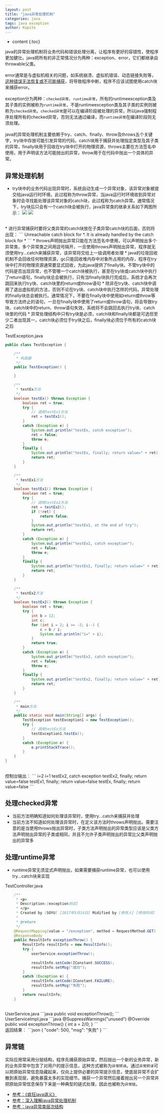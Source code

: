 ```yaml
---
layout: post
title: "java异常处理机制"
categories: java
tags: java exception
author: Kopite
---
```


* content
{:toc}


java的异常处理机制将业务代码和错误处理分离，让程序有更好的容错性，使程序更加健壮。java把所有的非正常情况分为两种：exception、error，它们都继承自throwable父类。
<br>
<br>
error通常是与虚拟机相关的问题，如系统崩溃、虚拟机错误、动态链接失败等，[这种错误无法恢复或不可能捕获](http://blog.csdn.net/androidyue/article/details/9531293)，将导致程序中断，程序不应该试图使用catch块来捕获error。
<br>
<br>
exception分为两种：`checked异常`、`runtime异常`，所有的runtimeexception类及其子类的实例被称为`runtime异常`，不是runtimeexception类及其子类的实例则被称为`checked异常`。`checked异常`是可以在编译阶段被处理的异常，所以java强制程序处理所有的checked异常，否则无法通过编译，而`runtime异常`在编译阶段则无须处理。
<br>
<br>
java的异常处理机制主要依赖于try、catch、finally、throw及throws五个关键字，try块中存放可能引发异常的代码，catch块用于捕获并处理指定类型及其子类的异常，finally块用于回收在try块中打开的物理资源，throws主要在方法签名中使用，用于声明该方法可能抛出的异常，throw用于在代码中抛出一个具体的异常。



## 异常处理机制

* try块中的业务代码出现异常时，系统自动生成一个异常对象，该异常对象被提交给java运行时环境，此过程称为throw异常，当java运行时环境收到异常对象时会寻找能处理该异常对象的catch块，此过程称为catch异常。通常情况下，try块后只会有一个catch块会被执行，java异常类的继承关系如下两图所示：
![](/image/2017/2017-05-14-java-exception-1.jpg)
![](/image/2017/2017-05-14-java-exception-2.jpeg)
<br>
* 进行异常捕获时要将父类异常的catch块放在子类异常catch块的后面，否则将出现：
```
Unreachable catch block for *. It is already handled by the catch block for *
```
* throws声明抛出异常只能在方法签名中使用，可以声明抛出多个异常类，多个异常类之间用逗号隔开，一旦使用throws声明抛出异常，程序就无须使用try...catch来捕获异常，该异常将交给上一级调用者处理
* java的垃圾回收机制不会回收任何物理资源，gc只能回收堆内存中对象所占用的内存，程序在try块中打开的物理资源通常要显式回收，为此java提供了finally块。不管try块中的代码是否出现异常，也不管哪一个catch块被执行，甚至在try块或catch块中执行了return语句，finally块总会被执行，只有当finally块执行完成后，系统才会再次跳回来执行try块、catch块里的return或throw语句
* 除非在try块、catch块中调用了退出虚拟机的方法，否则不论在try块、catch块中执行怎样的代码，异常处理的finally块总会被执行。通常情况下，不要在finally块中使用如return或throw等导致方法终止的语句，一旦在finally块中使用了return或throw语句，将会导致try块、catch块中的return、throw语句失效，系统将不会跳回去执行try块、catch块里的代码
* 异常处理结构中只有try块是必须，catch块和finally块都是可选但至少二者出现其一，catch块必须位于try块之后，finally块必须位于所有的catch块之后

TestException.java
```java
public class TestException {

	/**
	 * 构造器
	 */
	public TestException() {

	}

	/**
	 * testEx方法
	 */
	boolean testEx() throws Exception {
		boolean ret = true;
		try {
			// 调用testEx1方法
			ret = testEx1();
		}
		catch (Exception e) {
			System.out.println("testEx, catch exception");
			ret = false;
			throw e;
		}
		finally {
			System.out.println("testEx, finally; return value=" + ret);
			return ret;
		}
	}

	/**
	 * testEx1方法
	 */
	boolean testEx1() throws Exception {
		boolean ret = true;
		try {
			// 调用testEx2方法
			ret = testEx2();
			if (!ret) {
				return false;
			}
			System.out.println("testEx1, at the end of try");
			return ret;
		}
		catch (Exception e) {
			System.out.println("testEx1, catch exception");
			ret = false;
			throw e;
		}
		finally {
			System.out.println("testEx1, finally; return value=" + ret);
			return ret;
		}
	}

	/**
	 * testEx2方法
	 */
	boolean testEx2() throws Exception {
		boolean ret = true;
		try {
			int b = 12;
			int c;
			for (int i = 2; i >= -2; i--) {
				c = b / i;
				System.out.println("i=" + i);
			}
			return true;
		}
		catch (Exception e) {
			System.out.println("testEx2, catch exception");
			ret = false;
			throw e;
		}
		finally {
			System.out.println("testEx2, finally; return value=" + ret);
			return ret;
		}
	}

	/**
	 * main方法
	 */
	public static void main(String[] args) {
		TestException testException1 = new TestException();
		try {
			// 调用testEx方法
			testException1.testEx();
		}
		catch (Exception e) {
			e.printStackTrace();
		}
	}
}
```
<br>
控制台输出：
```
i=2
i=1
testEx2, catch exception
testEx2, finally; return value=false
testEx1, finally; return value=false
testEx, finally; return value=false
```

## 处理checked异常

* 当前方法明确知道如何处理该异常时，使用try...catch来捕获并处理
* 当前方法不知道如何处理该异常时，在定义该方法时throws声明抛出。需要注意的是当使用throws抛出异常时，子类方法声明抛出的异常类型应该是父类方法声明抛出异常的子类或相同，并且不允许子类声明抛出的异常比父类声明抛出的异常多

## 处理runtime异常

* runtime异常无须显式声明抛出，如果需要捕获runtime异常，也可以使用try...catch块来实现

TestController.java
```java
	/**
	 * <p>
	 * Description:[exception测试]
	 * </p>
	 * Created by [SOYU] [2017年5月14日] Midified by [修改人] [修改时间]
	 *
	 * @return
	 */
	@RequestMapping(value = "/exception", method = RequestMethod.GET)
	@ResponseBody
	public ResultInfo exceptionThrow() {
		ResultInfo resultInfo = new ResultInfo();
		try {
			userService.exceptionThrow();
			
			resultInfo.setCode(IConstant.SUCCESS);
			resultInfo.setMsg("成功");
		}
		catch (Exception e) {
			resultInfo.setCode(IConstant.FAILURE);
			resultInfo.setMsg("失败");
		}
		return resultInfo;
	}
```
<br>
UserService.java
```java
public void exceptionThrow();
```
<br>
UserServiceImpl.java
```java
	@SuppressWarnings("unused")
	@Override
	public void exceptionThrow() {
		int a = 2/0;
	}
```
<br>
返回结果：
```json
{
"code": 500,
"msg": "失败"
}
```

## 异常链

实际应用常采用分层结构，程序先捕获原始异常，然后抛出一个新的业务异常，新的业务异常中包含了对用户的提示信息，这种方式被称为`异常转译`。通过`异常转译`可以把原始异常信息隐藏起来，仅向上提供必要的异常提示信息，使底层异常不会扩散到表现层，避免暴露太多的实现细节。捕获一个异常然后接着抛出另一个异常并把原始异常信息保存下来是一种典型的链式处理，因此也被称为`异常链`。

* [参考：《疯狂java讲义》]()
* [参考：深入理解java异常处理机制](http://blog.csdn.net/hguisu/article/details/6155636/)
* [参考：java异常类层次结构](http://blog.csdn.net/renfufei/article/details/16344847)